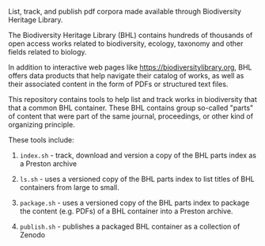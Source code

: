 List, track, and publish pdf corpora made available through Biodiversity Heritage Library.

The Biodiversity Heritage Library (BHL) contains hundreds of thousands of open access works related to biodiversity, ecology, taxonomy and other fields related to biology.

In addition to interactive web pages like https://biodiversitylibrary.org, BHL offers data products that help navigate their catalog of works, as well as their associated content in the form of PDFs or structured text files.

This repository contains tools to help list and track works in biodiversity that that a common BHL container. These BHL contains group so-called "parts" of content that were part of the same journal, proceedings, or other kind of organizing principle.

These tools include:

1. ```index.sh``` - track, download and version a copy of the BHL parts index as a Preston archive

2. ```ls.sh``` - uses a versioned copy of the BHL parts index to list titles of BHL containers from large to small. 

3. ```package.sh``` - uses a versioned copy of the BHL parts index to package the content (e.g. PDFs) of a BHL container into a Preston archive.

4. ```publish.sh``` - publishes a packaged BHL container as a collection of Zenodo
